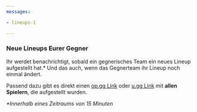 ```yaml
---
messages:

- lineups-1

---
```


### Neue Lineups Eurer Gegner

Ihr werdet benachrichtigt, sobald ein gegnerisches Team ein neues Lineup aufgestellt hat.\*
Und das auch, wenn das Gegnerteam ihr Lineup noch einmal ändert.

Passend dazu gibt es direkt einen [op.gg Link](https://euw.op.gg/multi/query=)
oder [u.gg Link](https://u.gg/multisearch?summoners=)
mit **allen Spielern**, die aufgestellt wurden.

_*Innerhalb eines Zeitraums von 15 Minuten_

[comment]: <> (**"Wahnsinn!"**, sagen die registrierten Teams.)
